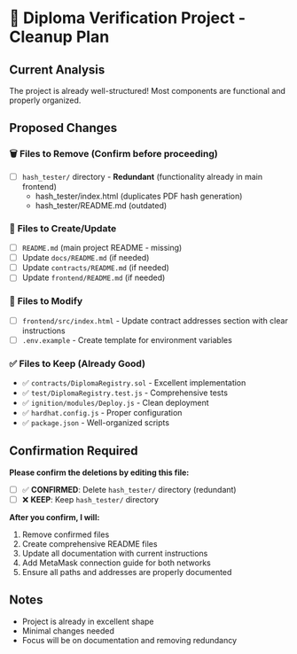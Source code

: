 # 🧹 Diploma Verification Project - Cleanup Plan

## Current Analysis
The project is already well-structured! Most components are functional and properly organized.

## Proposed Changes

### 🗑️ **Files to Remove** (Confirm before proceeding)
- [ ] `hash_tester/` directory - **Redundant** (functionality already in main frontend)
  - hash_tester/index.html (duplicates PDF hash generation)
  - hash_tester/README.md (outdated)

### 📝 **Files to Create/Update**
- [ ] `README.md` (main project README - missing)
- [ ] Update `docs/README.md` (if needed)
- [ ] Update `contracts/README.md` (if needed)
- [ ] Update `frontend/README.md` (if needed)

### 🔧 **Files to Modify**
- [ ] `frontend/src/index.html` - Update contract addresses section with clear instructions
- [ ] `.env.example` - Create template for environment variables

### ✅ **Files to Keep (Already Good)**
- ✅ `contracts/DiplomaRegistry.sol` - Excellent implementation
- ✅ `test/DiplomaRegistry.test.js` - Comprehensive tests  
- ✅ `ignition/modules/Deploy.js` - Clean deployment
- ✅ `hardhat.config.js` - Proper configuration
- ✅ `package.json` - Well-organized scripts

## Confirmation Required

**Please confirm the deletions by editing this file:**
- [ ] ✅ **CONFIRMED**: Delete `hash_tester/` directory (redundant)
- [ ] ❌ **KEEP**: Keep `hash_tester/` directory  

**After you confirm, I will:**
1. Remove confirmed files
2. Create comprehensive README files
3. Update all documentation with current instructions
4. Add MetaMask connection guide for both networks
5. Ensure all paths and addresses are properly documented

## Notes
- Project is already in excellent shape
- Minimal changes needed
- Focus will be on documentation and removing redundancy
